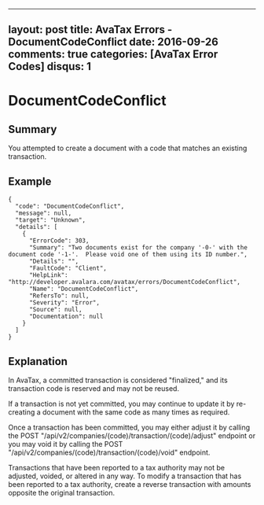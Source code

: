 
---
layout: post
title: AvaTax Errors - DocumentCodeConflict
date: 2016-09-26
comments: true
categories: [AvaTax Error Codes]
disqus: 1
---

# DocumentCodeConflict

## Summary

You attempted to create a document with a code that matches an existing transaction.

## Example

    {
      "code": "DocumentCodeConflict",
      "message": null,
      "target": "Unknown",
      "details": [
        {
          "ErrorCode": 303,
          "Summary": "Two documents exist for the company '-0-' with the document code '-1-'.  Please void one of them using its ID number.",
          "Details": "",
          "FaultCode": "Client",
          "HelpLink": "http://developer.avalara.com/avatax/errors/DocumentCodeConflict",
          "Name": "DocumentCodeConflict",
          "RefersTo": null,
          "Severity": "Error",
          "Source": null,
          "Documentation": null
        }
      ]
    }

## Explanation

In AvaTax, a committed transaction is considered "finalized," and its transaction code is reserved and may not be reused.

If a transaction is not yet committed, you may continue to update it by re-creating a document with the same code as many times as required.

Once a transaction has been committed, you may either adjust it by calling the POST "/api/v2/companies/(code)/transaction/(code)/adjust" endpoint or you may void it by calling the POST "/api/v2/companies/(code)/transaction/(code)/void" endpoint.

Transactions that have been reported to a tax authority may not be adjusted, voided, or altered in any way.  To modify a transaction that has been reported to a tax authority, create a reverse transaction with amounts opposite the original transaction.
